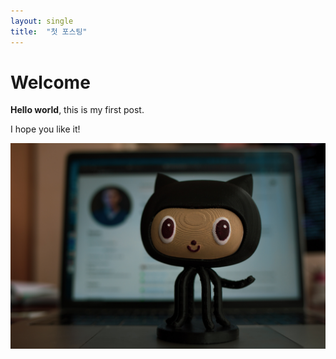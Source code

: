 ```yaml
---
layout: single
title:  "첫 포스팅"
---
```


# Welcome

**Hello world**, this is my first post.

I hope you like it!

![roman-synkevych-wX2L8L-fGeA-unsplash](../images/2022-03-13-first/roman-synkevych-wX2L8L-fGeA-unsplash.jpg)
